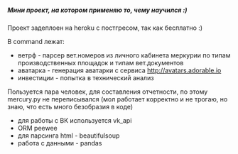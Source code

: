 ##### Мини проект, на котором применяю то, чему научился :)

Проект задеплоен на heroku с постгресом, так как бесплатно :)

В command лежат:
- ветрф - парсер вет.номеров из личного кабинета меркурии по типам
производственных площадок и типам вет.документов
- аватарка - генерация аватарки с сервиса http://avatars.adorable.io
- инвестиции - попытка в технический анализ 

Пользуется пара человек, для составления отчетности, по этому mercury.py
не переписывался (мол работает корректно и не трогаю, но знаю, что есть много 
безобразия в коде)

- для работы с ВК используется vk_api
- ORM peewee
- для парсинга html - beautifulsoup
- работа с данными - pandas
